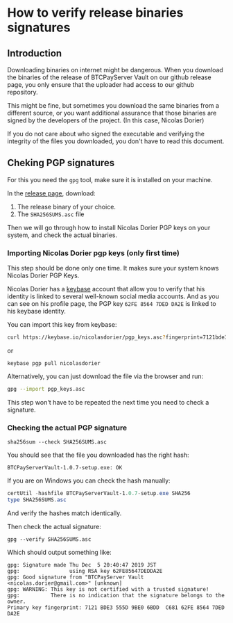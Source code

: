 # How to verify release binaries signatures

## Introduction

Downloading binaries on internet might be dangerous. When you download the binaries of the release of BTCPayServer Vault on our github release page, you only ensure that the uploader had access to our github repository.

This might be fine, but sometimes you download the same binaries from a different source, or you want additional assurance that those binaries are signed by the developers of the project. (In this case, Nicolas Dorier)

If you do not care about who signed the executable and verifying the integrity of the files you downloaded, you don't have to read this document.

## Cheking PGP signatures<a name="pgp"></a>

For this you need the `gpg` tool, make sure it is installed on your machine.

In the [release page](https://github.com/btcpayserver/BTCPayServer.Vault/releases/latest), download:

1. The release binary of your choice.
2. The `SHA256SUMS.asc` file

Then we will go through how to install Nicolas Dorier PGP keys on your system, and check the actual binaries.

### Importing Nicolas Dorier pgp keys (only first time)

This step should be done only one time. It makes sure your system knows Nicolas Dorier PGP Keys.

Nicolas Dorier has a [keybase](https://keybase.io/NicolasDorier) account that allow you to verify that his identity is linked to several well-known social media accounts.
And as you can see on his profile page, the PGP key `62FE 8564 7DED DA2E` is linked to his keybase identity.

You can import this key from keybase:

```bash
curl https://keybase.io/nicolasdorier/pgp_keys.asc?fingerprint=7121bde3555d9be06bddc68162fe85647dedda2e | gpg --import
```
or
```
keybase pgp pull nicolasdorier
```

Alternatively, you can just download the file via the browser and run:

```bash
gpg --import pgp_keys.asc
```

This step won't have to be repeated the next time you need to check a signature.

### Checking the actual PGP signature

```
sha256sum --check SHA256SUMS.asc
```

You should see that the file you downloaded has the right hash:
```
BTCPayServerVault-1.0.7-setup.exe: OK
```

If you are on Windows you can check the hash manually:
```powershell
certUtil -hashfile BTCPayServerVault-1.0.7-setup.exe SHA256
type SHA256SUMS.asc
```
And verify the hashes match identically.

Then check the actual signature:

```
gpg --verify SHA256SUMS.asc
```

Which should output something like:

```
gpg: Signature made Thu Dec  5 20:40:47 2019 JST
gpg:                using RSA key 62FE85647DEDDA2E
gpg: Good signature from "BTCPayServer Vault <nicolas.dorier@gmail.com>" [unknown]
gpg: WARNING: This key is not certified with a trusted signature!
gpg:          There is no indication that the signature belongs to the owner.
Primary key fingerprint: 7121 BDE3 555D 9BE0 6BDD  C681 62FE 8564 7DED DA2E
```
